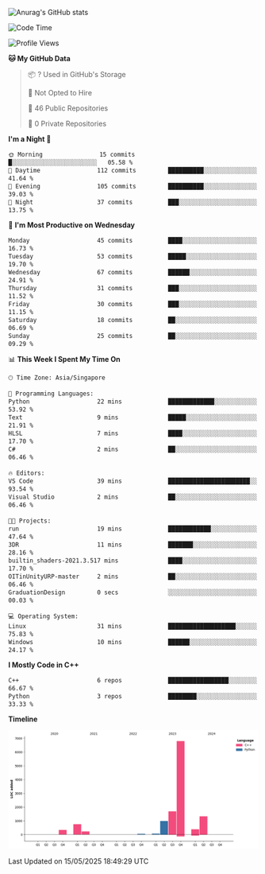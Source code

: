 ![Anurag's GitHub stats](https://github-readme-stats.vercel.app/api?username=OnePointFive99&show_icons=true&theme=transparent)

<!--START_SECTION:waka-->
![Code Time](http://img.shields.io/badge/Code%20Time-233%20hrs%2051%20mins-blue)

![Profile Views](http://img.shields.io/badge/Profile%20Views-0-blue)

**🐱 My GitHub Data** 

> 📦 ? Used in GitHub's Storage 
 > 
> 🚫 Not Opted to Hire
 > 
> 📜 46 Public Repositories 
 > 
> 🔑 0 Private Repositories 
 > 
**I'm a Night 🦉** 

```text
🌞 Morning                15 commits          █░░░░░░░░░░░░░░░░░░░░░░░░   05.58 % 
🌆 Daytime                112 commits         ██████████░░░░░░░░░░░░░░░   41.64 % 
🌃 Evening                105 commits         ██████████░░░░░░░░░░░░░░░   39.03 % 
🌙 Night                  37 commits          ███░░░░░░░░░░░░░░░░░░░░░░   13.75 % 
```
📅 **I'm Most Productive on Wednesday** 

```text
Monday                   45 commits          ████░░░░░░░░░░░░░░░░░░░░░   16.73 % 
Tuesday                  53 commits          █████░░░░░░░░░░░░░░░░░░░░   19.70 % 
Wednesday                67 commits          ██████░░░░░░░░░░░░░░░░░░░   24.91 % 
Thursday                 31 commits          ███░░░░░░░░░░░░░░░░░░░░░░   11.52 % 
Friday                   30 commits          ███░░░░░░░░░░░░░░░░░░░░░░   11.15 % 
Saturday                 18 commits          ██░░░░░░░░░░░░░░░░░░░░░░░   06.69 % 
Sunday                   25 commits          ██░░░░░░░░░░░░░░░░░░░░░░░   09.29 % 
```


📊 **This Week I Spent My Time On** 

```text
🕑︎ Time Zone: Asia/Singapore

💬 Programming Languages: 
Python                   22 mins             █████████████░░░░░░░░░░░░   53.92 % 
Text                     9 mins              █████░░░░░░░░░░░░░░░░░░░░   21.91 % 
HLSL                     7 mins              ████░░░░░░░░░░░░░░░░░░░░░   17.70 % 
C#                       2 mins              ██░░░░░░░░░░░░░░░░░░░░░░░   06.46 % 

🔥 Editors: 
VS Code                  39 mins             ███████████████████████░░   93.54 % 
Visual Studio            2 mins              ██░░░░░░░░░░░░░░░░░░░░░░░   06.46 % 

🐱‍💻 Projects: 
run                      19 mins             ████████████░░░░░░░░░░░░░   47.64 % 
3DR                      11 mins             ███████░░░░░░░░░░░░░░░░░░   28.16 % 
builtin_shaders-2021.3.517 mins              ████░░░░░░░░░░░░░░░░░░░░░   17.70 % 
OITinUnityURP-master     2 mins              ██░░░░░░░░░░░░░░░░░░░░░░░   06.46 % 
GraduationDesign         0 secs              ░░░░░░░░░░░░░░░░░░░░░░░░░   00.03 % 

💻 Operating System: 
Linux                    31 mins             ███████████████████░░░░░░   75.83 % 
Windows                  10 mins             ██████░░░░░░░░░░░░░░░░░░░   24.17 % 
```

**I Mostly Code in C++** 

```text
C++                      6 repos             █████████████████░░░░░░░░   66.67 % 
Python                   3 repos             ████████░░░░░░░░░░░░░░░░░   33.33 % 
```



**Timeline**

![Lines of Code chart](https://raw.githubusercontent.com/OnePointFive99/OnePointFive99/main/assets/bar_graph.png)


 Last Updated on 15/05/2025 18:49:29 UTC
<!--END_SECTION:waka-->

  
